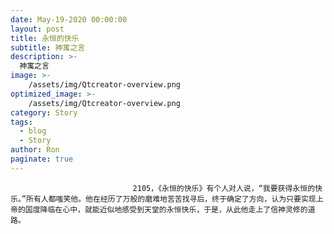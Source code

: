 ```yaml
---
date: May-19-2020 00:00:00
layout: post
title: 永恒的快乐
subtitle: 神寓之言
description: >-
  神寓之言
image: >-
    /assets/img/Qtcreator-overview.png
optimized_image: >-
    /assets/img/Qtcreator-overview.png
category: Story
tags:
  - blog
  - Story
author: Ron
paginate: true
---
```


							　　2105，《永恒的快乐》有个人对人说，“我要获得永恒的快乐。”所有人都嗤笑他。他在经历了万般的磨难地苦苦找寻后，终于确定了方向，认为只要实现上帝的国度降临在心中，就能近似地感受到天堂的永恒快乐，于是，从此他走上了信神灵修的道路。
							
							
						